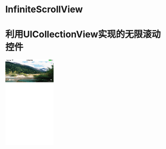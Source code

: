 # InfiniteScrollView
利用UICollectionView实现的无限滚动控件
===

<img src="https://github.com/schubertq/InfiniteScrollView/raw/master/InfiniteScrollView/screenshots/1.png" width = "30%" />
